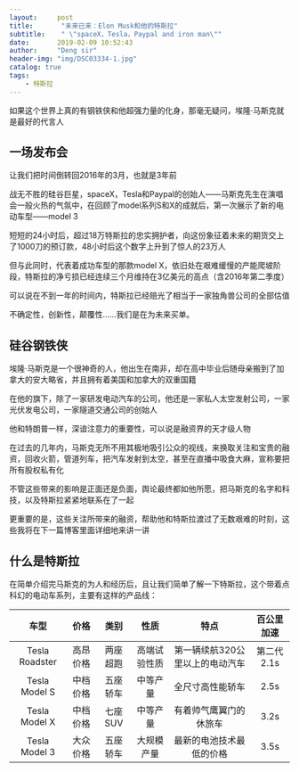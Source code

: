 ```yaml
---
layout:     post
title:       "未来已来：Elon Musk和他的特斯拉"
subtitle:    " \"spaceX，Tesla，Paypal and iron man\""
date:       2019-02-09 10:52:43
author:     "Deng sir"
header-img: "img/DSC03334-1.jpg"
catalog: true
tags:
    - 特斯拉
---
```


如果这个世界上真的有钢铁侠和他超强力量的化身，那毫无疑问，埃隆·马斯克就是最好的代言人

## 一场发布会

让我们把时间倒转回2016年的3月，也就是3年前

战无不胜的硅谷巨星，spaceX，Tesla和Paypal的创始人——马斯克先生在演唱会一般火热的气氛中，在回顾了model系列S和X的成就后，第一次展示了新的电动车型——model 3

短短的24小时后，超过18万特斯拉的忠实拥护者，向这份象征着未来的期货交上了1000刀的预订款，48小时后这个数字上升到了惊人的23万人

但与此同时，代表着成功车型的那款model X，依旧处在艰难缓慢的产能爬坡阶段，特斯拉的净亏损已经连续三个月维持在3亿美元的高点（含2016年第二季度）

可以说在不到一年的时间内，特斯拉已经赔光了相当于一家独角兽公司的全部估值

不确定性，创新性，颠覆性……我们是在为未来买单。

## 硅谷钢铁侠

埃隆·马斯克是一个很神奇的人，他出生在南非，却在高中毕业后随母亲搬到了加拿大的安大略省，并且拥有着美国和加拿大的双重国籍

在他的旗下，除了一家研发电动汽车的公司，他还是一家私人太空发射公司，一家光伏发电公司，一家隧道交通公司的创始人

他和特朗普一样，深谙注意力的重要性，可以说是融资界的天才级人物

在过去的几年内，马斯克无所不用其极地吸引公众的视线，来换取关注和宝贵的融资，回收火箭，管道列车，把汽车发射到太空，甚至在直播中吸食大麻，宣称要把所有股权私有化

不管这些带来的影响是正面还是负面，舆论最终都如他所愿，把马斯克的名字和科技，以及特斯拉紧紧地联系在了一起

更重要的是，这些关注所带来的融资，帮助他和特斯拉渡过了无数艰难的时刻，这些我将在下一篇博客里面详细地来讲一讲

## 什么是特斯拉

在简单介绍完马斯克的为人和经历后，且让我们简单了解一下特斯拉，这个带着点科幻的电动车系列，主要有这样的产品线：

| 车型 | 价格 | 类别 | 性质 | 特点 | 百公里加速 |
| :------: | :------: | :------: | :------: | :------: | :------: |
| Tesla Roadster | 高昂价格 | 两座超跑 | 高端试验性质 | 第一辆续航320公里以上的电动汽车 | 第二代2.1s |
| Tesla Model S | 中档价格 | 五座轿车 | 中等产量 | 全尺寸高性能轿车 | 2.5s |
| Tesla Model X | 中档价格 | 七座SUV | 中等产量 | 有着帅气鹰翼门的休旅车 | 3.2s |
| Tesla Model 3 | 大众价格 | 五座轿车 | 大规模产量 | 最新的电池技术最低的价格 | 3.5s |

